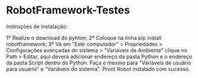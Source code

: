 # RobotFramework-Testes

Instruções de instalação:

1º Realize o download do pyhton;
2º Coloque na linha pip install robotframework;
3º Vá em "Este computador" > Propriedades > Configurações avançadas do sistema > "Variáveis de Ambiente" clique no Path > Editar, aqui deverá adicionar endereço da pasta Python e o endereço da pasta Script dentro do Python. Faça o mesmo para "Variáveis de usuário para usuário" e "Variáveis do sistema".
Pront Robot instalado com sucesso.


